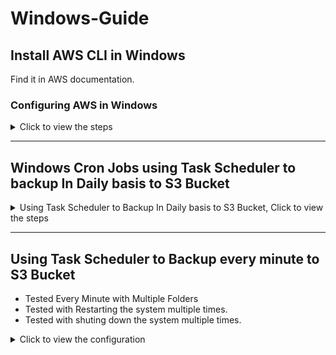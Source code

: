 # Windows-Guide
## Install AWS CLI in Windows
Find it in AWS documentation.

### Configuring AWS in Windows

<details>
  <summary>Click to view the steps</summary>

## 1) Create the profile (one-time)

In **CMD or PowerShell**:

```bash
aws configure --profile my-sync-profile
```

Enter your Access Key, Secret, and Region (e.g. `ap-south-1`).

This writes:

* `%UserProfile%\.aws\credentials`
* `%UserProfile%\.aws\config`

---

## 2) Make it the default for your terminals

Pick **one** of these (both work):

### A) Persist for future sessions (recommended)

**CMD:**

```cmd
setx AWS_DEFAULT_PROFILE "my-sync-profile"
setx AWS_DEFAULT_REGION "ap-south-1"
```

**PowerShell:**

```powershell
setx AWS_DEFAULT_PROFILE "my-sync-profile"
setx AWS_DEFAULT_REGION "ap-south-1"
```

> Close & reopen the terminal after `setx`.

### B) Just for the current window (temporary)

**CMD:**

```cmd
set AWS_PROFILE=my-sync-profile
set AWS_DEFAULT_REGION=ap-south-1
```

**PowerShell:**

```powershell
$env:AWS_PROFILE = "my-sync-profile"
$env:AWS_DEFAULT_REGION = "ap-south-1"
```

> `AWS_PROFILE` and `AWS_DEFAULT_PROFILE` behave the same for choosing the default.

---

## 3) Make it the default for Task Scheduler

You have two tidy options. Use whichever matches how your task runs.

### Option 3A — Inject env var in the **Action** (works with any user/SYSTEM)

**If your task runs a batch (`.bat`) via CMD:**

```cmd
SCHTASKS /Change /TN "S3DailySync" /TR "cmd.exe /c set AWS_PROFILE=my-sync-profile&& set AWS_DEFAULT_REGION=ap-south-1&& C:\scripts\s3sync.bat"
```

**If your task runs a PowerShell script:**

```cmd
SCHTASKS /Change /TN "S3DailySync" /TR "powershell.exe -NoProfile -ExecutionPolicy Bypass -Command \"$env:AWS_PROFILE='my-sync-profile'; $env:AWS_DEFAULT_REGION='ap-south-1'; & 'C:\scripts\s3sync.ps1'\""
```

> This guarantees the task uses the right profile, even when it runs as **SYSTEM** or a different account.

### Option 3B — Set inside your script (simple)

**Batch (`s3sync.bat`), add at the top:**

```bat
set AWS_PROFILE=my-sync-profile
set AWS_DEFAULT_REGION=ap-south-1
```

**PowerShell (`s3sync.ps1`), add at the top:**

```powershell
$env:AWS_PROFILE = "my-sync-profile"
$env:AWS_DEFAULT_REGION = "ap-south-1"
```

---

## 4) Verify

Run these from a new terminal (or trigger the task), then check:

```bash
aws configure list
aws sts get-caller-identity
```

You should see the profile in use and the expected IAM identity.
Optionally list your bucket to confirm access:

```bash
aws s3 ls s3://elasticbeanstalk-ap-south-1-508351649560/resources/environments/logs/
```

---

## 5) (Optional) Make `my-sync-profile` the literal `[default]`

If you **really** want no env vars at all, you can copy the credentials into the `[default]` section:

**`%UserProfile%\.aws\credentials`**

```ini
[default]
aws_access_key_id=AKIA...
aws_secret_access_key=...

[my-sync-profile]
aws_access_key_id=AKIA...
aws_secret_access_key=...
```

**`%UserProfile%\.aws\config`**

```ini
[default]
region=ap-south-1
output=json

[profile my-sync-profile]
region=ap-south-1
output=json
```

> Caution: this changes the default for **everything** on that machine/user.

---

### Quick recap

* Create it: `aws configure --profile my-sync-profile`
* Make it default:

  * Persist: `setx AWS_DEFAULT_PROFILE my-sync-profile`
  * Or inject in task action / script (`AWS_PROFILE=my-sync-profile`)
* Verify: `aws sts get-caller-identity`, `aws configure list`

That’s it — now `aws` will behave as if `my-sync-profile` is the default everywhere.

</details>

---

## Windows Cron Jobs using Task Scheduler to backup In Daily basis to S3 Bucket

<details>
  <summary>Using Task Scheduler to Backup In Daily basis to S3 Bucket, Click to view the steps</summary>

### **Step 1: Create the AWS profile**

Run this in PowerShell (replace with your real values):

```powershell
aws configure --profile mfa-session
```

It will ask:

```
AWS Access Key ID [None]: ASIAxxxx
AWS Secret Access Key [None]: xxxxx
Default region name [None]: ap-south-1
Default output format [None]: json
```

👉 After this, open the file
`C:\Users\<YourUser>\.aws\credentials`
and **add the session token** manually under `[mfa-session]`: as well as add the aws access key and secret access key after the mfa command is given in the cli

```ini
[mfa-session]
aws_access_key_id = ASIAxxxx
aws_secret_access_key = xxxxx
aws_session_token = IQoJb3JpZ2luX2Vj....
```

That’s it. ✅

---

### **Step 2: Create the PowerShell script**

Save this as `C:\scripts\s3sync.ps1`:

```powershell
# Ensure log directory exists
$LogDir = "C:\Logs"
if (!(Test-Path $LogDir)) {
    New-Item -ItemType Directory -Path $LogDir | Out-Null
}

# Date format: YYYYMMDD_HHmmss
$DateTime = (Get-Date).ToString("yyyyMMdd_HHmmss")
$LogFile  = Join-Path $LogDir "s3sync_$DateTime.log"

# Write header
"Starting sync at $DateTime" | Out-File -FilePath $LogFile -Encoding utf8

# Run sync with profile and log output
aws s3 sync "C:\Data\Reports" "s3://my-company-backups/reports/" --profile mfa-session *>> $LogFile

# Write footer
"Finished sync at $DateTime" | Out-File -FilePath $LogFile -Append -Encoding utf8
```

---
#### Before Executing the steps task
<img width="1200" height="490" alt="image" src="https://github.com/user-attachments/assets/2ee18984-e253-4944-b6e4-ce3fe6769bf8" />

### **Step 3: Schedule the Task**

Run this in PowerShell **as Administrator**:

```powershell
$Action = New-ScheduledTaskAction -Execute "powershell.exe" -Argument "-NoProfile -ExecutionPolicy Bypass -File `"`"C:\scripts\s3sync.ps1`"`""
$Trigger = New-ScheduledTaskTrigger -Daily -At 05:32
$Principal = New-ScheduledTaskPrincipal -UserId "$env:USERDOMAIN\$env:USERNAME" -LogonType Interactive
Register-ScheduledTask -TaskName "S3DailySync" -Action $Action -Trigger $Trigger -Principal $Principal -Description "Daily sync C:\Data\Reports to S3"
```

---

### **Step 4: Verify**

* Check task info:

  ```powershell
  Get-ScheduledTaskInfo -TaskName "S3DailySync"
  ```
* Check logs:

  ```powershell
  Get-Content (Get-ChildItem "C:\Logs\s3sync_*.log" | Sort-Object LastWriteTime -Descending | Select-Object -First 1)
  ```

---

#### After Executing the steps
<img width="1186" height="483" alt="image" src="https://github.com/user-attachments/assets/ce08d0fe-f4cc-454b-858a-63fea8f4ed3e" />


✅ That’s the **simplest setup**:

* Profile is stored once (`mfa-session`).
* Script always runs with `--profile mfa-session`.
* No environment variables, no exporting.

---

### Go to task scheduler GUI
- then Go to Task Scheduler Library
- Find S3DailySync and CLick on it
- In the left hand side you will find `Run` , `End` , `Disable` and other options.
- Added some files in the source local folder in the system
- Then clicked on Run
- Followed Step 4 from the above task
* Check task info:

  ```powershell
  Get-ScheduledTaskInfo -TaskName "S3DailySync"
  ```
* Check logs:

  ```powershell
  Get-Content (Get-ChildItem "C:\Logs\s3sync_*.log" | Sort-Object LastWriteTime -Descending | Select-Object -First 1)
  ```
- New task has run and the output of the above command looks like
```powershell
PS C:\Users\Mallick\.aws> Get-ScheduledTaskInfo -TaskName "S3DailySync"
LastRunTime        : 21-08-2025 16:24:15
LastTaskResult     : 0
NextRunTime        : 22-08-2025 16:13:00
NumberOfMissedRuns : 0
TaskName           : S3DailySync
TaskPath           :
PSComputerName     :
```

- In the S3 bucket folder
<img width="1200" height="572" alt="image" src="https://github.com/user-attachments/assets/bc990648-c88a-4be0-8b53-481466bd6c9c" />

</details>

---

## Using Task Scheduler to Backup every minute to S3 Bucket
- Tested Every Minute with Multiple Folders
- Tested with Restarting the system multiple times.
- Tested with shuting down the system multiple times.

<details>
  <summary>Click to view the configuration</summary>

### **Step 1: Create the AWS profile**

Run this in PowerShell (replace with your real values):

```powershell
aws configure --profile mfa-session
```

It will ask:

```
AWS Access Key ID [None]: ASIAxxxx
AWS Secret Access Key [None]: xxxxx
Default region name [None]: ap-south-1
Default output format [None]: json
```

👉 After this, open the file
`C:\Users\<YourUser>\.aws\credentials`
and **add the session token** manually under `[mfa-session]`: as well as add the aws access key and secret access key after the mfa command is given in the cli

```ini
[default]
aws_access_key_id = ASIAxxxx
aws_secret_access_key = xxxxx

[mfa-session]
aws_access_key_id = ASIAxxxx ## --> Generated from MFA Session for CLI
aws_secret_access_key = xxxxx ## --> Generated from MFA Session for CLI
aws_session_token = IQoJb3JpZ2luX2Vj.... ## --> Generated from MFA Session for CLI
```

That’s it. ✅

### **Step 2: Create the PowerShell script**
- Save this as `C:\scripts\s3sync.ps1`:

```powershell
# Ensure log directory exists
$LogDir = "C:\Logs"
if (!(Test-Path $LogDir)) {
    New-Item -ItemType Directory -Path $LogDir | Out-Null
}

# Define persistent log file
$LogFile = Join-Path $LogDir "s3sync.log"

# Add header with timestamp
$DateTime = Get-Date -Format "yyyy-MM-dd HH:mm:ss"
Add-Content $LogFile "==== Sync started at $DateTime ===="

# Run sync and append output to the log file (single-line command)
aws s3 sync "C:\Users\Testing\scripts\Data\Reports" "s3://elasticbeanstalk-ap-south-1-508351649560/sync-commands-test/" --profile mfa-session 2>&1 | Add-Content $LogFile

# Add footer with timestamp
$EndTime = Get-Date -Format "yyyy-MM-dd HH:mm:ss"
Add-Content $LogFile "==== Sync finished at $EndTime ===="
Add-Content $LogFile ""
```

### **Step 3: Schedule the Task**
Run this in PowerShell **as Administrator**:
- Repetation Duration 3 Days
```powershell
$Action = New-ScheduledTaskAction -Execute "powershell.exe" -Argument "-NoProfile -ExecutionPolicy Bypass -File "C:\Users\Testing\scripts\s3sync.ps1""
$Trigger = New-ScheduledTaskTrigger -Once -At (Get-Date).Date.AddMinutes(1) ``
    -RepetitionInterval (New-TimeSpan -Minutes 1) ``
    -RepetitionDuration (New-TimeSpan -Days 3)
$Principal = New-ScheduledTaskPrincipal -UserId "$env:USERDOMAIN\$env:USERNAME" -LogonType Interactive
Register-ScheduledTask -TaskName "S3EveryMinuteSync" -Action $Action -Trigger $Trigger -Principal $Principal -Description "Sync C:\Data\Reports to S3 every minute"
```

- Repetation Duration Max
```powershell
$Action = New-ScheduledTaskAction -Execute "powershell.exe" -Argument "-NoProfile -ExecutionPolicy Bypass -File "C:\Users\Testing\scripts\s3sync.ps1""
$Trigger = New-ScheduledTaskTrigger -Once -At (Get-Date).Date.AddMinutes(1) ``
    -RepetitionInterval (New-TimeSpan -Minutes 1) ``
    -RepetitionDuration ([TimeSpan]::MaxValue)
$Principal = New-ScheduledTaskPrincipal -UserId "$env:USERDOMAIN\$env:USERNAME" -LogonType Interactive
Register-ScheduledTask -TaskName "S3EveryMinuteSync" -Action $Action -Trigger $Trigger -Principal $Principal -Description "Sync C:\Data\Reports to S3 every minute"
$RepetitionDuration = New-TimeSpan -Days 3 ## --> We can change at the later stage anytime.
```

### **Step 4: Verify**

* Check task info:

  ```powershell
  Get-ScheduledTaskInfo -TaskName "S3DailySync"
  Get-ScheduledTask | Get-ScheduledTaskInfo | Select-Object TaskName, State, LastRunTime, NextRunTime
  Get-ScheduledTask -TaskName "S3EveryMinuteSync" | Get-ScheduledTaskInfo | Select-Object TaskName, State, LastRunTime, NextRunTime
  Get-ScheduledTask -TaskName "S3EveryMinuteSync" | Get-ScheduledTaskInfo | Select-Object TaskName, LastRunTime, LastTaskResult
  ```
* Check logs:

  ```powershell
  Get-Content (Get-ChildItem "C:\Logs\s3sync.log" | Sort-Object LastWriteTime -Descending | Select-Object -First 1)
  ```

---

### **Steps to Modify a Scheduled Task in Task Scheduler GUI**

1. **Open Task Scheduler**

   * Press **`Win + R`**
   * Type `taskschd.msc` and press **Enter**
   * This opens the **Task Scheduler** console.

2. **Locate Your Task**

   * In the **left pane**, expand:

     * **Task Scheduler Library**
     * Navigate through the scheduled tasks and find your tasks.

3. **Open Task Properties**

   * Right-click the task → Select **Properties** or After clicking your task in Task Scheduler Library, Check the Right Side Panel Under → Selected Item  → Select **Properties**
   * You’ll see multiple tabs for different settings.

4. **Modify Configuration as Needed**

   * **General Tab**

     * Change the task **name**, **description**, or **security options** (e.g., run only when user is logged on, highest privileges).
   * **Triggers Tab**

     * Click **Edit** to modify an existing trigger (like time, startup, logon, etc.)
     * Or click **New** to add another trigger.
   * **Actions Tab**

     * Edit the action (script or program to run).
     * Or add/remove actions as needed.
   * **Conditions Tab**

     * Configure conditions such as *“Start only if on AC power”* or *“Wake computer to run task.”*
   * **Settings Tab**

     * Adjust advanced settings like allowing the task to be run on demand, retry attempts, or stopping the task if it runs too long.

5. **Apply Changes**

   * Once you’ve made changes, click **OK**.
   * If prompted for credentials (when running under a different account), enter them.

6. **Test Your Task**

   * Right-click the task → Select **Run** to make sure it executes with the new configuration.
  
<details>
  <summary>Click to view the Images which was configured</summary>

- General Tab
<img width="1366" height="768" alt="image" src="https://github.com/user-attachments/assets/85c580a2-a607-430c-ad16-e41132e199bc" />

- Triggers Tab
<img width="1366" height="768" alt="image" src="https://github.com/user-attachments/assets/0e59e79e-e0dc-41e8-b72f-e302a03a32fc" />

- Actions Tab
<img width="1366" height="768" alt="image" src="https://github.com/user-attachments/assets/eefd33d6-cfa6-4cc7-92a6-a319f1f02073" />

- Conditions Tab
<img width="1366" height="768" alt="image" src="https://github.com/user-attachments/assets/8c5508b1-a1b5-428a-af89-8bb7fe0e118a" />

- Settings Tab
<img width="1366" height="768" alt="image" src="https://github.com/user-attachments/assets/7df15510-44d1-4b49-9baa-65e5da631ff2" />

  
</details>

---

  
</details>
